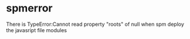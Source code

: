 spmerror
========

There is TypeError:Cannot read property "roots" of null when spm deploy the javasript file modules